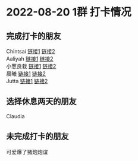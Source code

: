 # 2022-08-20 1群 打卡情况
## 完成打卡的朋友
Chintsai [链接1](http://mmbiz.qpic.cn/mmbiz_jpg/fKBOEML39zonKnE52b6R4M3hTE3LLGyX9Ov0kxZ3TWunttqZEaTGpd4npcYZEfhg1DgsmWiaPcFUXN6PT1Wib4dQ/0) [链接2](http://mmbiz.qpic.cn/mmbiz_jpg/fKBOEML39zonKnE52b6R4M3hTE3LLGyXlCoQgGP40ibJu8xvxIXA2lNiaQNZibqh4KlRO9JHSah6spGB1Eph1SZUA/0) <br>Aaliyah [链接1](http://mmbiz.qpic.cn/mmbiz_jpg/aBaDwGIjEcFUo2lhsPadlgkpbjkd7NKkS9xGePmNzpQ5va7TWRTiaTfTtlverbobib3sic2p9g1J68eFRl6o0ugnQ/0) [链接2](http://mmbiz.qpic.cn/mmbiz_jpg/aBaDwGIjEcFUo2lhsPadlgkpbjkd7NKkJVTqxaWvSpG6qw4jicnQIDzNxtqEAHcHia5sDMYPtv4TiaH0jWQwvKKsg/0) <br>小葱良栽 [链接1](http://mmbiz.qpic.cn/mmbiz_jpg/rlzCzCGMBEo4MQabzT2zSfYGzaOcS0gJGyWI9y3wzSQ8Wpzmm1vVS4s0RuduvQa6GdIdjmrKTugoicHmbB3PibhQ/0) [链接2](http://mmbiz.qpic.cn/mmbiz_jpg/rlzCzCGMBEo4MQabzT2zSfYGzaOcS0gJ71QOa19fGG8mezqE02UNRNkGficaoI5LIs9kpxoI3BFOia1APpVF26qA/0) <br>晨曦 [链接1](http://mmbiz.qpic.cn/mmbiz_jpg/4rYayDxu0jUJ9vibewicVb8qFib9njZVKqWSmJ1DvWvuK2ylO1NiaW4Nl5sUIDt6wuToPT8QIZPFEGmziaLJB9oA95A/0) [链接2](http://mmbiz.qpic.cn/mmbiz_jpg/4rYayDxu0jUJ9vibewicVb8qFib9njZVKqWSs1BJ1Z2LumK8YLfpV4aA3mAQiaicG4PliadAtftBVWTwcVuckKBypVag/0) <br>Jutta [链接1](http://mmbiz.qpic.cn/mmbiz_jpg/VX3QEib83oGybBoAqMUEksKCsH91ssTTTuuLic02E8CjASwNUhK6VjFQVHovlVQUWO5kIJ5ZFasCEPRvibFqStuOA/0) [链接2](http://mmbiz.qpic.cn/mmbiz_jpg/VX3QEib83oGybBoAqMUEksKCsH91ssTTTc0H9EBKs1IbHvWY129WObIFNG0mGPLfrkhvj7tVoqiamR5MPhsbdqKw/0) <br>
## 选择休息两天的朋友
Claudia

## 未完成打卡的朋友
可爱爆了猪炮炮谊

